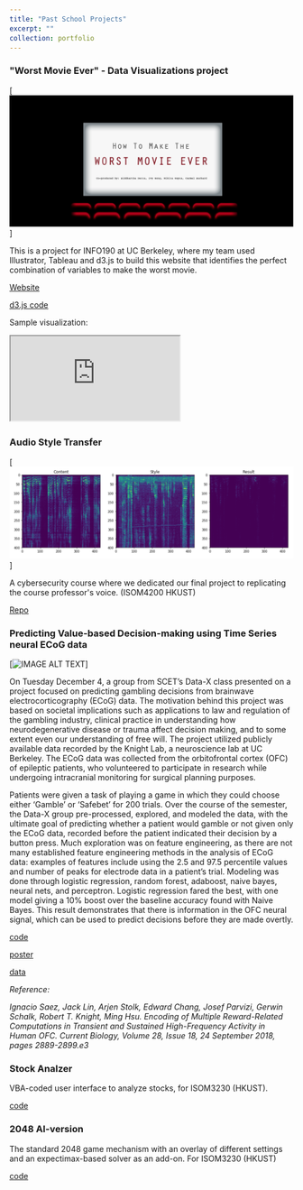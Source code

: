```yaml
---
title: "Past School Projects"
excerpt: ""
collection: portfolio
---
```


### "Worst Movie Ever" - Data Visualizations project

[![IMAGE ALT TEXT](/images/school1.PNG)]

This is a project for INFO190 at UC Berkeley, where my team used Illustrator, Tableau and d3.js to build this website that identifies the perfect combination of variables to make the worst movie.

[Website](https://worstmovieever.weebly.com/)

[d3.js code](https://github.com/dattasiddhartha/INFO190-DATAVIZ)

Sample visualization:
<iframe src="http://dattasiddhartha.github.io/INFO190-DATAVIZ"></iframe>


### Audio Style Transfer

[![IMAGE ALT TEXT](/images/school2.PNG)]

A cybersecurity course where we dedicated our final project to replicating the course professor's voice. (ISOM4200 HKUST)

[Repo](https://github.com/dattasiddhartha/audio-style-transfer)

### Predicting Value-based Decision-making using Time Series neural ECoG data

[![IMAGE ALT TEXT](https://i1.wp.com/data-x.blog/wp-content/uploads/2018/12/Brain-Poster-Aditya-Goel-page-001.jpg?zoom=2&resize=2000%2C1200&ssl=1)]

On Tuesday December 4, a group from SCET’s Data-X class presented on a project focused on predicting gambling decisions from brainwave electrocorticography (ECoG) data. The motivation behind this project was based on societal implications such as applications to law and regulation of the gambling industry, clinical practice in understanding how neurodegenerative disease or trauma affect decision making, and to some extent even our understanding of free will. The project utilized publicly available data recorded by the Knight Lab, a neuroscience lab at UC Berkeley. The ECoG data was collected from the orbitofrontal cortex (OFC) of epileptic patients, who volunteered to participate in research while undergoing intracranial monitoring for surgical planning purposes.

Patients were given a task of playing a game in which they could choose either ‘Gamble’ or ‘Safebet’ for 200 trials. Over the course of the semester, the Data-X group pre-processed, explored, and modeled the data, with the ultimate goal of predicting whether a patient would gamble or not given only the ECoG data, recorded before the patient indicated their decision by a button press. Much exploration was on feature engineering, as there are not many established feature engineering methods in the analysis of ECoG data: examples of features include using the 2.5 and 97.5 percentile values and number of peaks for electrode data in a patient’s trial. Modeling was done through logistic regression, random forest, adaboost, naive bayes, neural nets, and perceptron. Logistic regression fared the best, with one model giving a 10% boost over the baseline accuracy found with Naive Bayes. This result demonstrates that there is information in the OFC neural signal, which can be used to predict decisions before they are made overtly.

[code](https://github.com/dattasiddhartha/DataX-NeuralDecisionMaking)

[poster](https://data-x.blog/projects/predicting-gambling-decisions/)

[data](https://crcns.org/data-sets/ofc/ofc-3/about-ofc-2)

_Reference:_

_Ignacio Saez, Jack Lin, Arjen Stolk, Edward Chang, Josef Parvizi, Gerwin Schalk, Robert T. Knight, Ming Hsu. Encoding of Multiple Reward-Related Computations in Transient and Sustained High-Frequency Activity in Human OFC. Current Biology, Volume 28, Issue 18, 24 September 2018, pages 2889-2899.e3_

### Stock Analzer

VBA-coded user interface to analyze stocks, for ISOM3230 (HKUST).

[code](https://github.com/dattasiddhartha/StockAnalyzerGUI)

### 2048 AI-version

The standard 2048 game mechanism with an overlay of different settings and an expectimax-based solver as an add-on. For ISOM3230 (HKUST)

[code](https://github.com/dattasiddhartha/2048_AI)

